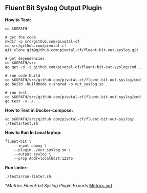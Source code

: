 
## Fluent Bit Syslog Output Plugin

**How to Test:**

```
cd $GOPATH

# get the code
mkdir -p src/github.com/pivotal-cf
cd src/github.com/pivotal-cf
git clone git@github.com:pivotal-cf/fluent-bit-out-syslog.git

# get dependencies
cd $GOPATH/src
go get -d -t github.com/pivotal-cf/fluent-bit-out-syslog/cmd...

# run code build
cd $GOPATH/src/github.com/pivotal-cf/fluent-bit-out-syslog/cmd
go build -buildmode c-shared -o out_syslog.so .

# run test
cd $GOPATH/src/github.com/pivotal-cf/fluent-bit-out-syslog/cmd
go test -v ./...
```

**How to Test in Docker-compose:**
```
cd $GOPATH/src/github.com/pivotal-cf/fluent-bit-out-syslog/
./tests/test.sh
```

**How to Run In Local laptop:**

```
fluent-bit \
    --input dummy \
    --plugin ./out_syslog.so \
    --output syslog \
    --prop Addr=localhost:12345
```

**Run Linter:**
```
./tests/run-linter.sh
```

**Metrics Fluent-bit Syslog Plugin Exports*
[Metrics.md](Metrics.md)
